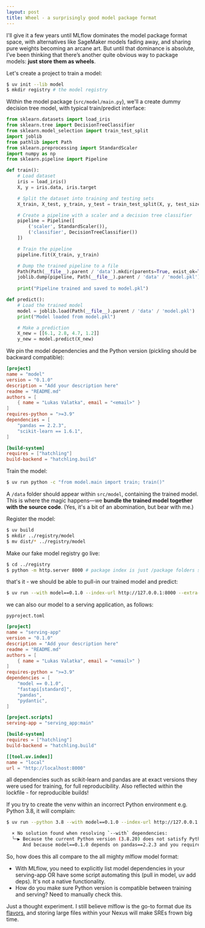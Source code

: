 ```yaml
---
layout: post
title: Wheel - a surprisingly good model package format
---
```

I'll give it a few years until MLflow dominates the model package format space, with alternatives like SageMaker models fading away, and sharing pure weights becoming an arcane art. But until that dominance is absolute, I’ve been thinking that there’s another quite obvious way to package models: **just store them as wheels**.

Let's create a project to train a model:

```bash
$ uv init --lib model
$ mkdir registry # the model registry
```

Within the model package (`src/model/main.py`), we'll a create dummy
decision tree model, with typical train/predict interface:

```python
from sklearn.datasets import load_iris
from sklearn.tree import DecisionTreeClassifier
from sklearn.model_selection import train_test_split
import joblib
from pathlib import Path
from sklearn.preprocessing import StandardScaler
import numpy as np
from sklearn.pipeline import Pipeline

def train():    
    # Load dataset
    iris = load_iris()
    X, y = iris.data, iris.target

    # Split the dataset into training and testing sets
    X_train, X_test, y_train, y_test = train_test_split(X, y, test_size=0.2, random_state=42)

    # Create a pipeline with a scaler and a decision tree classifier
    pipeline = Pipeline([
        ('scaler', StandardScaler()),
        ('classifier', DecisionTreeClassifier())
    ])

    # Train the pipeline
    pipeline.fit(X_train, y_train)

    # Dump the trained pipeline to a file
    Path(Path(__file__).parent / 'data').mkdir(parents=True, exist_ok=True)
    joblib.dump(pipeline, Path(__file__).parent / 'data' / 'model.pkl')
    
    print("Pipeline trained and saved to model.pkl")

def predict():
    # Load the trained model
    model = joblib.load(Path(__file__).parent / 'data' / 'model.pkl')
    print("Model loaded from model.pkl")

    # Make a prediction
    X_new = [[6.1, 2.8, 4.7, 1.2]]
    y_new = model.predict(X_new)
```

We pin the model dependencies and the Python version (pickling should be backward compatible):

```toml
[project]
name = "model"
version = "0.1.0"
description = "Add your description here"
readme = "README.md"
authors = [
    { name = "Lukas Valatka", email = "<email>" }
]
requires-python = ">=3.9"
dependencies = [
    "pandas == 2.2.3",
    "scikit-learn == 1.6.1",
]

[build-system]
requires = ["hatchling"]
build-backend = "hatchling.build"
```

Train the model:
```bash
$ uv run python -c "from model.main import train; train()"
```

A `/data` folder should appear within `src/model`, containing the trained model. This is where the magic happens—we **bundle the trained model together with the source code**. (Yes, it's a bit of an abomination, but bear with me.)

Register the model:

```bash
$ uv build
$ mkdir ../registry/model
$ mv dist/* ../registry/model
```

Make our fake model registry go live:

```bash
$ cd ../registry
$ python -m http.server 8000 # package index is just /package folders served
```

that's it - we should be able to pull-in our trained model and predict:

```bash
$ uv run --with model==0.1.0 --index-url http://127.0.0.1:8000 --extra-index-url 'https://pypi.python.org/simple' --index-strategy unsafe-best-match python -c "from model.main import predict; predict()"
```

we can also our model to a serving application, as follows:

`pyproject.toml`
```toml
[project]
name = "serving-app"
version = "0.1.0"
description = "Add your description here"
readme = "README.md"
authors = [
    { name = "Lukas Valatka", email = "<email>" }
]
requires-python = ">=3.9"
dependencies = [
    "model == 0.1.0",
    "fastapi[standard]",
    "pandas",
    "pydantic",
]

[project.scripts]
serving-app = "serving_app:main"

[build-system]
requires = ["hatchling"]
build-backend = "hatchling.build"

[[tool.uv.index]]
name = "local"
url = "http://localhost:8000"
```

all dependencies such as scikit-learn and pandas are at exact versions they were used for training, for full reproducibility. Also reflected within the lockfile - for reproducible builds!

If you try to create the venv within an incorrect Python environment e.g. Python 3.8, it will complain:

```bash
$ uv run --python 3.8 --with model==0.1.0 --index-url http://127.0.0.1:8000 --extra-index-url 'https://pypi.python.org/simple' --index-strategy unsafe-best-match python
```

```bash
  × No solution found when resolving `--with` dependencies:
  ╰─▶ Because the current Python version (3.8.20) does not satisfy Python>=3.9 and pandas==2.2.3 depends on Python>=3.9, we can conclude that pandas==2.2.3 cannot be used.
      And because model==0.1.0 depends on pandas==2.2.3 and you require model==0.1.0, we can conclude that your requirements are unsatisfiable.
```

So, how does this all compare to the all mighty mlflow model format:

* With MLflow, you need to explicitly list model dependencies in your serving-app OR have some script automating this (pull in model, uv add deps). It's not a native functionality.
* How do you make sure Python version is compatible between training and serving? Need to manually check this.

Just a thought experiment. I still believe mlflow is the go-to format due its [flavors](https://mlflow.org/docs/latest/traditional-ml/creating-custom-pyfunc/part1-named-flavors.html), and storing large files within your Nexus will make SREs frown big time.